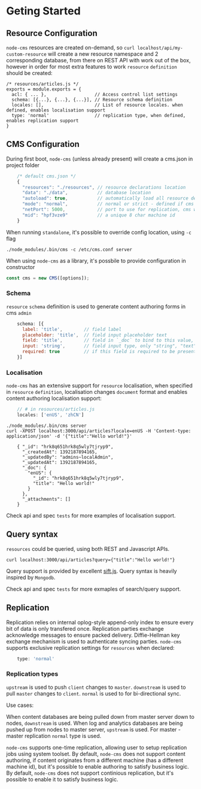 # Geting Started

## Resource Configuration

`node-cms` resources are created on-demand, so `curl localhost/api/my-custom-resource` will create a new resource namespace and 2 corresponding database, from there on REST API with work out of the box, however in order for most extra features to work `resource` `definition` should be created:

    /* resources/articles.js */
    exports = module.exports = {
      acl: { ... },                  // Access control list settings
      schema: [{...}, {...}, {...}], // Resource schema definition
      locales: [],                   // List of resource locales. when defined, enables localisation support
      type: 'normal'                 // replication type, when defined, enables replication support
    }


## CMS Configuration

During first boot, `node-cms` (unless already present) will create a cms.json in project folder
``` Javascript
    /* default cms.json */
    {
      "resources": "./resources", // resource declarations location
      "data": "./data",           // database location
      "autoload": true,           // automatically load all resource declarations, otherwise need to call library
      "mode": "normal",           // normal or strict - defined if cms is allowed to create non-existing resources
      "netPort": 5000,            // port to use for replication, cms will use port and port + 1 for both json and binary data replication
      "mid": "hpf3vze9"           // a unique 8 char machine id
    }
```
When running `standalone`, it's possible to override config location, using `-c` flag
```
./node_modules/.bin/cms -c /etc/cms.conf server
```
When using `node-cms` as a library, it's possbile to provide configuration in constructor
``` Javascript
const cms = new CMS([options]);
```

### Schema

`resource` `schema` definition is used to generate content authoring forms in cms `admin`
``` Javascript
    schema: [{
      label: 'title',        // field label
      placeholder: 'title',  // field input placeholder text
      field: 'title',        // field in `_doc` to bind to this value, does not support nested "author.name.first" notation
      input: 'string',       // field input type, only "string", "text" and "file" are supported
      required: true         // if this field is required to be present or not empty when document is created/updated, not supported
    }]
```
### Localisation

`node-cms` has an extensive support for `resource` localisation, when specified in `resource` `definition`, localisation changes `document` format and enables content authoring localisation support:
``` Javascript
    // # in resources/articles.js
    locales: ['enUS', 'zhCN']
```
```
./node_modules/.bin/cms server
curl -XPOST localhost:3000/api/articles?locale=enUS -H 'Content-type: application/json' -d '{"title":"Hello world!"}'

    { "_id": "hrk8q651hrk8q5wly7tjryp9",
      "_createdAt": 1392187894165,
      "_updatedBy": "admins~localAdmin",
      "_updatedAt": 1392187894165,
      "_doc": {
        "enUS": {
          "_id": "hrk8q651hrk8q5wly7tjryp9",
          "title": "Hello world!"
        }
      },
      "_attachments": []
    }
```
Check api and spec `tests` for more examples of localisation support.

## Query syntax

`resources` could be queried, using both REST and Javascript APIs.
```
curl localhost:3000/api/articles?query={"title":"Hello world!"}
```
Query support is provided by excellent [sift.js](https://github.com/crcn/sift.js).
Query syntax is heavily inspired by `Mongodb`.

Check api and spec `tests` for more exmaples of search/query support.

## Replication

Replication relies on internal oplog-style append-only index to ensure every bit of data is only transfered once. Replication parties exchange acknowledge messages to ensure packed delivery. Diffie-Hellman key exchange mechanism is used to authenticate syncing parties. `node-cms` supports exclusive replication settings for `resources` when declared:
``` Javascript
    type: 'normal'
```
### Replication types

`upstream` is used to push `client` changes to `master`.
`downstream` is used to pull `master` changes to `client`.
`normal` is used to for bi-directional sync.

Use cases:

When content databases are being pulled down from master server down to nodes, `downstream` is used.
When log and analytics databases are being pushed up from nodes to master server, `upstream` is used.
For master - master replication `normal` type is used.

`node-cms` supports one-time replication, allowing user to setup replication jobs using system toolset.
By default, `node-cms` does not support content authoring, if content originates from a different machine (has a different machine id), but it's possible to enable authoring to satisfy business logic.
By default, `node-cms` does not support continious replication, but it's possible to enable it to satisfy business logic.
